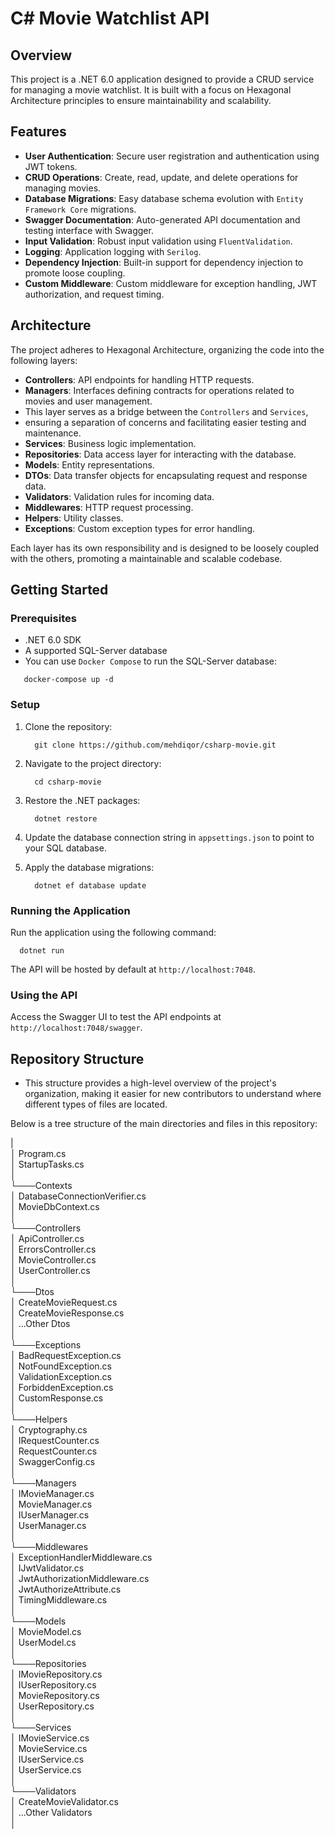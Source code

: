 # C# Movie Watchlist API

## Overview

This project is a .NET 6.0 application designed to provide a CRUD service for managing a movie watchlist.
It is built with a focus on Hexagonal Architecture principles to ensure maintainability and scalability.

## Features

- **User Authentication**: Secure user registration and authentication using JWT tokens.
- **CRUD Operations**: Create, read, update, and delete operations for managing movies.
- **Database Migrations**: Easy database schema evolution with `Entity Framework Core` migrations.
- **Swagger Documentation**: Auto-generated API documentation and testing interface with Swagger.
- **Input Validation**: Robust input validation using `FluentValidation`.
- **Logging**: Application logging with `Serilog`.
- **Dependency Injection**: Built-in support for dependency injection to promote loose coupling.
- **Custom Middleware**: Custom middleware for exception handling, JWT authorization, and request timing.

## Architecture

The project adheres to Hexagonal Architecture, organizing the code into the following layers:

- **Controllers**: API endpoints for handling HTTP requests.
- **Managers**: Interfaces defining contracts for operations related to movies and user management.
- This layer serves as a bridge between the `Controllers` and `Services`,
- ensuring a separation of concerns and facilitating easier testing and maintenance.
- **Services**: Business logic implementation.
- **Repositories**: Data access layer for interacting with the database.
- **Models**: Entity representations.
- **DTOs**: Data transfer objects for encapsulating request and response data.
- **Validators**: Validation rules for incoming data.
- **Middlewares**: HTTP request processing.
- **Helpers**: Utility classes.
- **Exceptions**: Custom exception types for error handling.

Each layer has its own responsibility and is designed to be loosely coupled with the others,
promoting a maintainable and scalable codebase.

## Getting Started

### Prerequisites

- .NET 6.0 SDK
- A supported SQL-Server database
- You can use `Docker Compose` to run the SQL-Server database:

```docker
   docker-compose up -d
```

### Setup

1. Clone the repository:
    ```shell
      git clone https://github.com/mehdiqor/csharp-movie.git
    ```

2. Navigate to the project directory:
    ```shell
      cd csharp-movie
    ```

3. Restore the .NET packages:
    ```shell
      dotnet restore
    ```

4. Update the database connection string in `appsettings.json` to point to your SQL database.

5. Apply the database migrations:
    ```shell
      dotnet ef database update
    ```

### Running the Application

Run the application using the following command:

```shell
  dotnet run
```

The API will be hosted by default at `http://localhost:7048`.

### Using the API

Access the Swagger UI to test the API endpoints at `http://localhost:7048/swagger`.

## Repository Structure

- This structure provides a high-level overview of the project's organization,
  making it easier for new contributors to understand where different types of files are located.

Below is a tree structure of the main directories and files in this repository:

|<br>
│ Program.cs<br>
│ StartupTasks.cs<br>
│<br>
└───Contexts<br>
│ DatabaseConnectionVerifier.cs<br>
│ MovieDbContext.cs<br>
│<br>
└───Controllers<br>
│ ApiController.cs<br>
│ ErrorsController.cs<br>
│ MovieController.cs<br>
│ UserController.cs<br>
│<br>
└───Dtos<br>
│ CreateMovieRequest.cs<br>
│ CreateMovieResponse.cs<br>
│ ...Other Dtos<br>
│<br>
└───Exceptions<br>
│ BadRequestException.cs<br>
│ NotFoundException.cs<br>
│ ValidationException.cs<br>
│ ForbiddenException.cs<br>
│ CustomResponse.cs<br>
│<br>
└───Helpers<br>
│ Cryptography.cs<br>
│ IRequestCounter.cs<br>
│ RequestCounter.cs<br>
│ SwaggerConfig.cs<br>
│<br>
└───Managers<br>
│ IMovieManager.cs<br>
│ MovieManager.cs<br>
│ IUserManager.cs<br>
│ UserManager.cs<br>
│<br>
└───Middlewares<br>
│ ExceptionHandlerMiddleware.cs<br>
│ IJwtValidator.cs<br>
│ JwtAuthorizationMiddleware.cs<br>
│ JwtAuthorizeAttribute.cs<br>
│ TimingMiddleware.cs<br>
│<br>
└───Models<br>
│ MovieModel.cs<br>
│ UserModel.cs<br>
│<br>
└───Repositories<br>
│ IMovieRepository.cs<br>
│ IUserRepository.cs<br>
│ MovieRepository.cs<br>
│ UserRepository.cs<br>
│<br>
└───Services<br>
│ IMovieService.cs<br>
│ MovieService.cs<br>
│ IUserService.cs<br>
│ UserService.cs<br>
│<br>
└───Validators<br>
│ CreateMovieValidator.cs<br>
│ ...Other Validators<br>
│<br>
